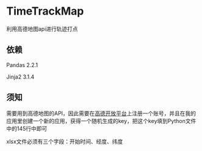 # TimeTrackMap

利用高德地图api进行轨迹打点

## 依赖

Pandas 2.2.1

Jinja2 3.1.4

## 须知

需要用到高德地图的API，因此需要在[高德开放平台](https://lbs.amap.com/)上注册一个账号，并且在我的应用里创建一个新的应用，获得一个随机生成的key，把这个key填到Python文件中的145行中即可

xlsx文件必须有三个字段：开始时间、经度、纬度
